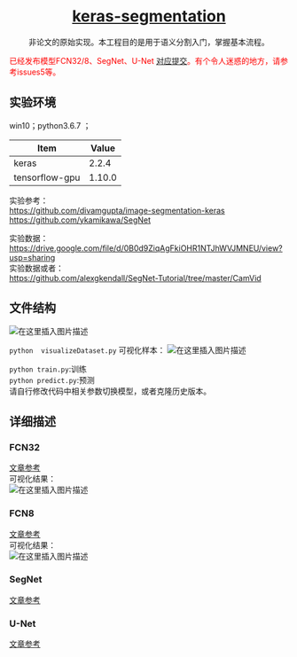 <h1 align="center"><a href="https://github.com/lsh1994/keras-segmentation" target="_blank">keras-segmentation</a></h1>

<p align="center">
非论文的原始实现。本工程目的是用于语义分割入门，掌握基本流程。
</p>

<font color=red>已经发布模型FCN32/8、SegNet、U-Net [对应提交](https://github.com/lsh1994/keras-segmentation/releases)。有个令人迷惑的地方，请参考issues5等。</font>

## 实验环境
win10；python3.6.7 ；
  
Item     | Value
-------- | -----
keras | 2.2.4  
tensorflow-gpu | 1.10.0

实验参考：  
https://github.com/divamgupta/image-segmentation-keras  
https://github.com/ykamikawa/SegNet  
  
实验数据：  
https://drive.google.com/file/d/0B0d9ZiqAgFkiOHR1NTJhWVJMNEU/view?usp=sharing  
实验数据或者：  
https://github.com/alexgkendall/SegNet-Tutorial/tree/master/CamVid

## 文件结构  
![在这里插入图片描述](https://img-blog.csdnimg.cn/20181218212010847.png?x-oss-process=image/watermark,type_ZmFuZ3poZW5naGVpdGk,shadow_10,text_aHR0cHM6Ly9ibG9nLmNzZG4ubmV0L25pbWExOTk0,size_16,color_FFFFFF,t_70)

`python  visualizeDataset.py` 可视化样本：
![在这里插入图片描述](https://img-blog.csdnimg.cn/20181113165336706.png?x-oss-process=image/watermark,type_ZmFuZ3poZW5naGVpdGk,shadow_10,text_aHR0cHM6Ly9ibG9nLmNzZG4ubmV0L25pbWExOTk0,size_16,color_FFFFFF,t_70)

`python train.py`:训练  
`python predict.py`:预测  
请自行修改代码中相关参数切换模型，或者克隆历史版本。

## 详细描述

### FCN32

[文章参考](https://blog.csdn.net/nima1994/article/details/84031759)  
可视化结果：  
![在这里插入图片描述](https://img-blog.csdnimg.cn/2018111410255134.png?x-oss-process=image/watermark,type_ZmFuZ3poZW5naGVpdGk,shadow_10,text_aHR0cHM6Ly9ibG9nLmNzZG4ubmV0L25pbWExOTk0,size_16,color_FFFFFF,t_70)

### FCN8

[文章参考](https://blog.csdn.net/nima1994/article/details/84062253)  
可视化结果：  
![在这里插入图片描述](https://img-blog.csdnimg.cn/20181114103306961.png?x-oss-process=image/watermark,type_ZmFuZ3poZW5naGVpdGk,shadow_10,text_aHR0cHM6Ly9ibG9nLmNzZG4ubmV0L25pbWExOTk0,size_16,color_FFFFFF,t_70)


### SegNet
[文章参考](https://blog.csdn.net/nima1994/article/details/85079510)  

### U-Net
[文章参考](https://blog.csdn.net/nima1994/article/details/86300172)


  